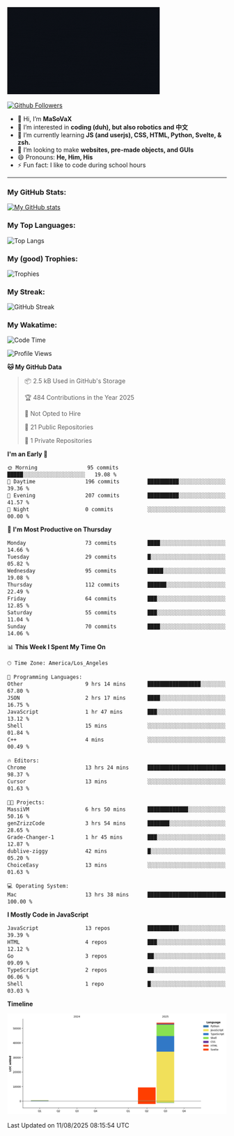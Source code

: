 <img src="profile-up.gif" alt="Profile Up" width="350px" height="200px">

[![Github Followers](https://img.shields.io/github/followers/genZrizzCode?logo=github&style=plastic)](https://github.com/genZrizzCode?tab=followers)

- 👋 Hi, I’m **MaSoVaX**
- 👀 I’m interested in **coding (duh), but also robotics and 中文**
- 🌱 I’m currently learning **JS (and userjs), CSS, HTML, Python, Svelte, & zsh.**
- 💞️ I’m looking to make **websites, pre-made objects, and GUIs**
- 😄 Pronouns: **He, Him, His**
- ⚡ Fun fact: I like to code during school hours
  
---

### My GitHub Stats:
[![My GitHub stats](https://github-readme-stats.vercel.app/api?username=genzrizzcode&show_icons=true&theme=github_dark&hide_border=true&show=discussions_started,discussions_answered&rank_icon=percentile)](https://github.com/genZrizzCode)

### My Top Languages:
![Top Langs](https://github-readme-stats.vercel.app/api/top-langs/?username=genzrizzcode&langs_count=20&show_icons=true&theme=github_dark&hide_border=true&layout=compact)

### My (good) Trophies:
![Trophies](https://github-profile-trophy.vercel.app/?username=genzrizzcode&rank=SECRET,SSS,SS,S,AAA,AA,A,B&theme=matrix&column=3&margin-w=10&margin-h=10)

### My Streak:
![GitHub Streak](https://streak-stats.demolab.com?user=genZrizzCode&theme=highcontrast&border_radius=25&date_format=M%20j%5B%2C%20Y%5D&card_width=525&stroke=EB5454)

### My Wakatime:
<!--START_SECTION:waka-->
![Code Time](http://img.shields.io/badge/Code%20Time-55%20hrs%208%20mins-blue)

![Profile Views](http://img.shields.io/badge/Profile%20Views-35-blue)

**🐱 My GitHub Data** 

> 📦 2.5 kB Used in GitHub's Storage 
 > 
> 🏆 484 Contributions in the Year 2025
 > 
> 🚫 Not Opted to Hire
 > 
> 📜 21 Public Repositories 
 > 
> 🔑 1 Private Repositories 
 > 
**I'm an Early 🐤** 

```text
🌞 Morning                95 commits          █████░░░░░░░░░░░░░░░░░░░░   19.08 % 
🌆 Daytime                196 commits         ██████████░░░░░░░░░░░░░░░   39.36 % 
🌃 Evening                207 commits         ██████████░░░░░░░░░░░░░░░   41.57 % 
🌙 Night                  0 commits           ░░░░░░░░░░░░░░░░░░░░░░░░░   00.00 % 
```
📅 **I'm Most Productive on Thursday** 

```text
Monday                   73 commits          ████░░░░░░░░░░░░░░░░░░░░░   14.66 % 
Tuesday                  29 commits          █░░░░░░░░░░░░░░░░░░░░░░░░   05.82 % 
Wednesday                95 commits          █████░░░░░░░░░░░░░░░░░░░░   19.08 % 
Thursday                 112 commits         ██████░░░░░░░░░░░░░░░░░░░   22.49 % 
Friday                   64 commits          ███░░░░░░░░░░░░░░░░░░░░░░   12.85 % 
Saturday                 55 commits          ███░░░░░░░░░░░░░░░░░░░░░░   11.04 % 
Sunday                   70 commits          ████░░░░░░░░░░░░░░░░░░░░░   14.06 % 
```


📊 **This Week I Spent My Time On** 

```text
🕑︎ Time Zone: America/Los_Angeles

💬 Programming Languages: 
Other                    9 hrs 14 mins       █████████████████░░░░░░░░   67.80 % 
JSON                     2 hrs 17 mins       ████░░░░░░░░░░░░░░░░░░░░░   16.75 % 
JavaScript               1 hr 47 mins        ███░░░░░░░░░░░░░░░░░░░░░░   13.12 % 
Shell                    15 mins             ░░░░░░░░░░░░░░░░░░░░░░░░░   01.84 % 
C++                      4 mins              ░░░░░░░░░░░░░░░░░░░░░░░░░   00.49 % 

🔥 Editors: 
Chrome                   13 hrs 24 mins      █████████████████████████   98.37 % 
Cursor                   13 mins             ░░░░░░░░░░░░░░░░░░░░░░░░░   01.63 % 

🐱‍💻 Projects: 
MassiVM                  6 hrs 50 mins       █████████████░░░░░░░░░░░░   50.16 % 
genZrizzCode             3 hrs 54 mins       ███████░░░░░░░░░░░░░░░░░░   28.65 % 
Grade-Changer-1          1 hr 45 mins        ███░░░░░░░░░░░░░░░░░░░░░░   12.87 % 
dublive-ziggy            42 mins             █░░░░░░░░░░░░░░░░░░░░░░░░   05.20 % 
ChoiceEasy               13 mins             ░░░░░░░░░░░░░░░░░░░░░░░░░   01.63 % 

💻 Operating System: 
Mac                      13 hrs 38 mins      █████████████████████████   100.00 % 
```

**I Mostly Code in JavaScript** 

```text
JavaScript               13 repos            ██████████░░░░░░░░░░░░░░░   39.39 % 
HTML                     4 repos             ███░░░░░░░░░░░░░░░░░░░░░░   12.12 % 
Go                       3 repos             ██░░░░░░░░░░░░░░░░░░░░░░░   09.09 % 
TypeScript               2 repos             ██░░░░░░░░░░░░░░░░░░░░░░░   06.06 % 
Shell                    1 repo              █░░░░░░░░░░░░░░░░░░░░░░░░   03.03 % 
```



**Timeline**

![Lines of Code chart](https://raw.githubusercontent.com/genZrizzCode/genZrizzCode/main/assets/bar_graph.png)


 Last Updated on 11/08/2025 08:15:54 UTC
<!--END_SECTION:waka-->
